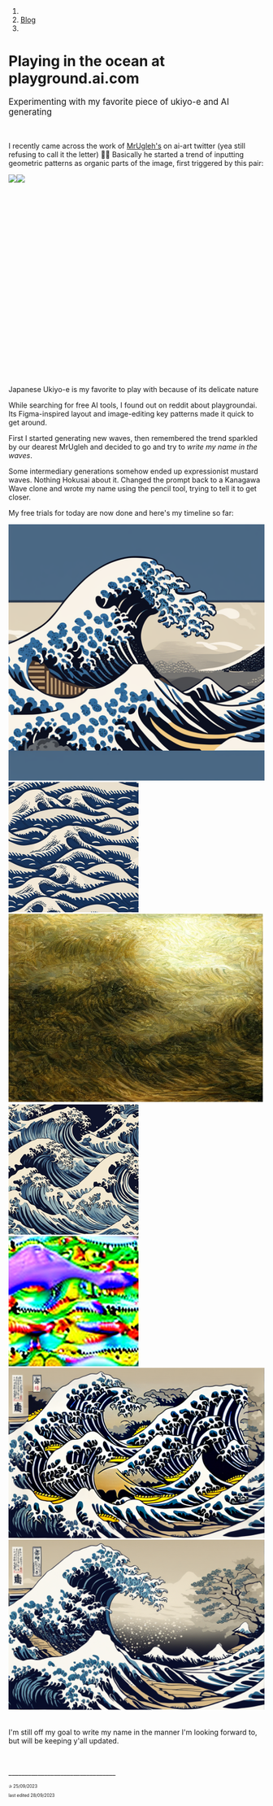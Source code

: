 <head>
    <meta http-equiv="Content-Type" content="text/html; charset=UTF-8">
    <title>Playing in the ocean at playground.ai.com</title>
    <script src="https://code.jquery.com/jquery-3.3.1.slim.min.js" integrity="sha384-q8i/X+965DzO0rT7abK41JStQIAqVgRVzpbzo5smXKp4YfRvH+8abtTE1Pi6jizo" crossorigin="anonymous"></script>
    <script src="https://cdn.jsdelivr.net/npm/popper.js@1.14.7/dist/umd/popper.min.js" integrity="sha384-UO2eT0CpHqdSJQ6hJty5KVphtPhzWj9WO1clHTMGa3JDZwrnQq4sF86dIHNDz0W1" crossorigin="anonymous"></script>
    <script src="https://cdn.jsdelivr.net/npm/bootstrap@4.3.1/dist/js/bootstrap.min.js" integrity="sha384-JjSmVgyd0p3pXB1rRibZUAYoIIy6OrQ6VrjIEaFf/nJGzIxFDsf4x0xIM+B07jRM" crossorigin="anonymous"></script>
    <link rel="stylesheet" href="https://cdn.jsdelivr.net/npm/bootstrap@4.3.1/dist/css/bootstrap.min.css" integrity="sha384-ggOyR0iXCbMQv3Xipma34MD+dH/1fQ784/j6cY/iJTQUOhcWr7x9JvoRxT2MZw1T" crossorigin="anonymous">
    <link rel="stylesheet" type="text/css" href="../main.css">
    <link href="https://fonts.googleapis.com/css?family=Montserrat:400,600,900&display=swap" rel="stylesheet">
    <link rel="stylesheet" href="https://cdn.jsdelivr.net/npm/bootstrap-icons@1.3.0/font/bootstrap-icons.css">
    <link rel="shortcut icon" href="http://juliadebelli.com/favicon.ico" type="image/x-icon">
    <meta name="viewport" content="width=device-width, initial-scale=1.0">
    <!--  favicon -->
    <link rel="apple-touch-icon" sizes="180x180" href="../assets/favicon/apple-touch-icon.png">
    <link rel="icon" type="image/png" sizes="32x32" href="../assets/favicon/favicon-32x32.png">
    <link rel="icon" type="image/png" sizes="16x16" href="../assets/favicon/favicon-16x16.png">
    <link rel="manifest" href="../assets/favicon/site.webmanifest">
    <!-- favicon -->
</head>

<body style="padding: 2em;">
    <section>
      <nav aria-label="breadcrumb">
            <ol class="breadcrumb mx-2">
                <li class="pr-1">
                <i class="bi bi-arrow-left"></i></li>
                <a href="../blog.html">
                <li class="breadcrumb-item">
                Blog
                </a>
                </li>
                <li class="breadcrumb-item active" aria-current="page"></li>
            </ol>
        </nav>
    </section>

# Playing in the ocean at playground.ai.com
<p style="font-size: 1.2em;">Experimenting with my favorite piece of ukiyo-e and AI generating</p>
<br>

I recently came across the work of <a href="https://twitter.com/MrUgleh" target="_blank">MrUgleh's</a> on ai-art twitter (yea still refusing to call it the letter)
⃪⃪
Basically he started a trend of inputting geometric patterns as organic parts of the image, first triggered by this pair:

<div style="display: flex; flex-wrap: wrap;"><img src="assets/wave-spiral.jpg" height="400px"><br><img src="assets/wave-checkered.jpeg" height="400px"></div>

Japanese Ukiyo-e is my favorite to play with because of its delicate nature

While searching for free AI tools, I found out on reddit about playgroundai. Its Figma-inspired layout and image-editing key patterns made it quick to get around.

First I started generating new waves, then remembered the trend sparkled by our dearest MrUgleh and decided to go and try to *write my name in the waves*.

Some intermediary generations somehow ended up expressionist mustard waves. Nothing Hokusai about it. Changed the prompt back to a Kanagawa Wave clone and wrote my name using the pencil tool, trying to tell it to get closer.

My free trials for today are now done and here's my timeline so far:</p>

<img class="w-25" src="../ai-gallery/wave/01.png">
<img class="w-25" src="../ai-gallery/wave/02.png">
<img class="w-25" src="../ai-gallery/wave/03.png">
<img class="w-25" src="../ai-gallery/wave/04.png">
<img class="w-25" src="../ai-gallery/wave/05.png">
<img class="w-25" src="../ai-gallery/wave/06.png">
<img class="w-25" src="../ai-gallery/wave/07.png">
<br><br>
<p>I'm still off my goal to write my name in the manner I'm looking forward to, but will be keeping y'all updated.</p>
<br>
<p>_________________________________</p>
<p style="font-size: 0.6em;">✰ 25/09/2023</p>
<p style="font-size: 0.6em; padding-bottom: 2em; margin-bottom: 2em;">last edited 28/09/2023</p>
</body>

